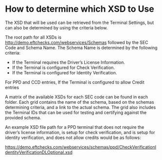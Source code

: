 # How to determine which XSD to Use 

The XSD that will be used can be retrieved from the Terminal Settings, but can also be determined by using the criteria below.   

The root path for all XSDs is http://demo.eftchecks.com/webservices/Schemas followed by the SEC Code and Schema Name. The Schema Name is determined by the following criteria: 

- If the Terminal requires the Driver’s License Information.  
- If the Terminal is configured for Check Verification. 
- If the Terminal is configured for Identity Verification. 

For PPD and CCD entries, If the Terminal is configured to allow Credit entries 

A matrix of the available XSDs for each SEC code can be found in each folder. Each grid contains the name of the schema, based on the schemas determining criteria, and a link to the actual schema.  The grid also includes the Terminal IDs that can be used for testing and certifying against the provided schema. 

An example XSD file path for a PPD terminal that does not require the driver’s license information, is setup for check verification, and is setup for identity verification, and does not allow credits would be as follows:  

https://demo.eftchecks.com/webservices/schemas/ppd/CheckVerificationIdentityVerificationDLOptional.xsd 

